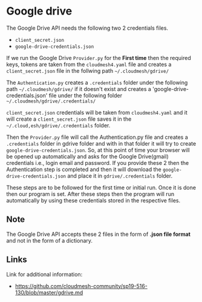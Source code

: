 # Google drive

The Google Drive API needs the following two 2 credentials files. 
* `client_secret.json` 
* `google-drive-credentials.json`  

If we run the Google Drive `Provider.py` for the **First time** then the required keys, tokens are taken from the `cloudmesh4.yaml` file and creates a `client_secret.json` file in the follwing path `~/.cloudmesh/gdrive/`

The `Authentication.py` creates a `.credentials` folder under the following path `~/.cloudmesh/gdrive/` if it doesn't exist and creates a 'google-drive-credentials.json' file under the following folder `~/.cloudmesh/gdrive/.credentials/`

`client_secret.json` credentials will be taken from `cloudmesh4.yaml` and it will
create a `client_secret.json` file saves it in the `~/.cloud,esh/gdrive/.credentials` folder.

Then the `Provider.py` file will call the Authentication.py file and creates a
`.credentials` folder in gdrive folder and with in that folder it will
try to create `google-drive-credentials.json`. So, at this point of time your
browser will be opened up automatically and asks for the Google Drive(gmail)
credentials i.e., login email and  password. If you provide these 2 then
the Authentication step is completed and then it will download the 
`google-drive-credentials.json` and place it in `gdrive/.credentials` folder. 
 
These steps are to be followed for the first time or initial run. Once it is
done then our program is set. After these steps then the program will run
automatically by using these credentials stored in the respective files.

## Note

The Google Drive API accepts these 2 files in the form of **.json file format**
and not in the form of a dictionary.

## Links

Link for additional information:

* <https://github.com/cloudmesh-community/sp19-516-130/blob/master/gdrive.md>
